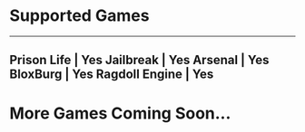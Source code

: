 # Supported Games
---------------------------
Prison Life | Yes 
Jailbreak  | Yes
Arsenal | Yes
BloxBurg | Yes
Ragdoll Engine | Yes
----------------------------

# More Games Coming Soon...
